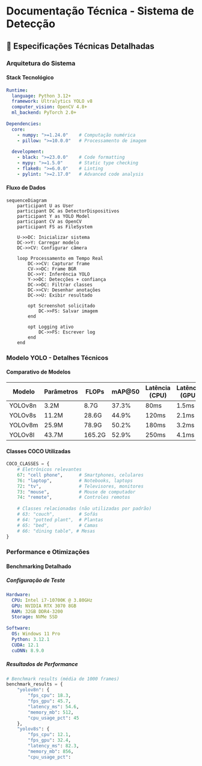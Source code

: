 # Documentação Técnica - Sistema de Detecção

## 📐 Especificações Técnicas Detalhadas

### Arquitetura do Sistema

#### Stack Tecnológico

```yaml
Runtime:
  language: Python 3.12+
  framework: Ultralytics YOLO v8
  computer_vision: OpenCV 4.8+
  ml_backend: PyTorch 2.0+
  
Dependencies:
  core:
    - numpy: ">=1.24.0"    # Computação numérica
    - pillow: ">=10.0.0"   # Processamento de imagem
  
  development:
    - black: ">=23.0.0"    # Code formatting
    - mypy: ">=1.5.0"      # Static type checking
    - flake8: ">=6.0.0"    # Linting
    - pylint: ">=2.17.0"   # Advanced code analysis
```

#### Fluxo de Dados

```mermaid
sequenceDiagram
    participant U as User
    participant DC as DetectorDispositivos
    participant Y as YOLO Model
    participant CV as OpenCV
    participant FS as FileSystem
    
    U->>DC: Inicializar sistema
    DC->>Y: Carregar modelo
    DC->>CV: Configurar câmera
    
    loop Processamento em Tempo Real
        DC->>CV: Capturar frame
        CV->>DC: Frame BGR
        DC->>Y: Inferência YOLO
        Y->>DC: Detecções + confiança
        DC->>DC: Filtrar classes
        DC->>CV: Desenhar anotações
        DC->>U: Exibir resultado
        
        opt Screenshot solicitado
            DC->>FS: Salvar imagem
        end
        
        opt Logging ativo
            DC->>FS: Escrever log
        end
    end
```

### Modelo YOLO - Detalhes Técnicos

#### Comparativo de Modelos

| Modelo | Parâmetros | FLOPs | mAP@50 | Latência (CPU) | Latência (GPU) | Uso de RAM |
|--------|------------|-------|--------|----------------|----------------|------------|
| YOLOv8n | 3.2M | 8.7G | 37.3% | 80ms | 1.5ms | 500MB |
| YOLOv8s | 11.2M | 28.6G | 44.9% | 120ms | 2.1ms | 800MB |
| YOLOv8m | 25.9M | 78.9G | 50.2% | 180ms | 3.2ms | 1.2GB |
| YOLOv8l | 43.7M | 165.2G | 52.9% | 250ms | 4.1ms | 1.8GB |

#### Classes COCO Utilizadas

```python
COCO_CLASSES = {
    # Eletrônicos relevantes
    67: "cell phone",      # Smartphones, celulares
    76: "laptop",          # Notebooks, laptops
    72: "tv",              # Televisores, monitores
    73: "mouse",           # Mouse de computador
    74: "remote",          # Controles remotos
    
    # Classes relacionadas (não utilizadas por padrão)
    # 63: "couch",         # Sofás
    # 64: "potted plant",  # Plantas
    # 65: "bed",           # Camas
    # 66: "dining table", # Mesas
}
```

### Performance e Otimizações

#### Benchmarking Detalhado

##### Configuração de Teste
```yaml
Hardware:
  CPU: Intel i7-10700K @ 3.80GHz
  GPU: NVIDIA RTX 3070 8GB
  RAM: 32GB DDR4-3200
  Storage: NVMe SSD
  
Software:
  OS: Windows 11 Pro
  Python: 3.12.1
  CUDA: 12.1
  cuDNN: 8.9.0
```

##### Resultados de Performance

```python
# Benchmark results (média de 1000 frames)
benchmark_results = {
    "yolov8n": {
        "fps_cpu": 18.3,
        "fps_gpu": 45.7,
        "latency_ms": 54.6,
        "memory_mb": 512,
        "cpu_usage_pct": 45
    },
    "yolov8s": {
        "fps_cpu": 12.1,
        "fps_gpu": 32.4,
        "latency_ms": 82.3,
        "memory_mb": 856,
        "cpu_usage_pct":